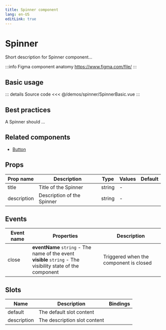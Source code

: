 ```yaml
---
title: Spinner component
lang: en-US
editLink: true
---
```


# Spinner

Short description for Spinner component...

:::info Figma component anatomy
https://www.figma.com/file/
:::

## Basic usage

<SpinnerBasic />

::: details Source code
<<< @/demos/spinner/SpinnerBasic.vue
:::

## Best practices

A Spinner should ...

## Related components

- [Button](/components/button/button.doc)

## Props

| Prop name   | Description                | Type   | Values | Default |
| ----------- | -------------------------- | ------ | ------ | ------- |
| title       | Title of the Spinner       | string | -      |         |
| description | Description of the Spinner | string | -      |         |

## Events

| Event name | Properties                                                                                                      | Description                            |
| ---------- | --------------------------------------------------------------------------------------------------------------- | -------------------------------------- |
| close      | **eventName** `string` - The name of the event<br/>**visible** `string` - The visibility state of the component | Triggered when the component is closed |

## Slots

| Name        | Description                  | Bindings |
| ----------- | ---------------------------- | -------- |
| default     | The default slot content     |          |
| description | The description slot content |          |
